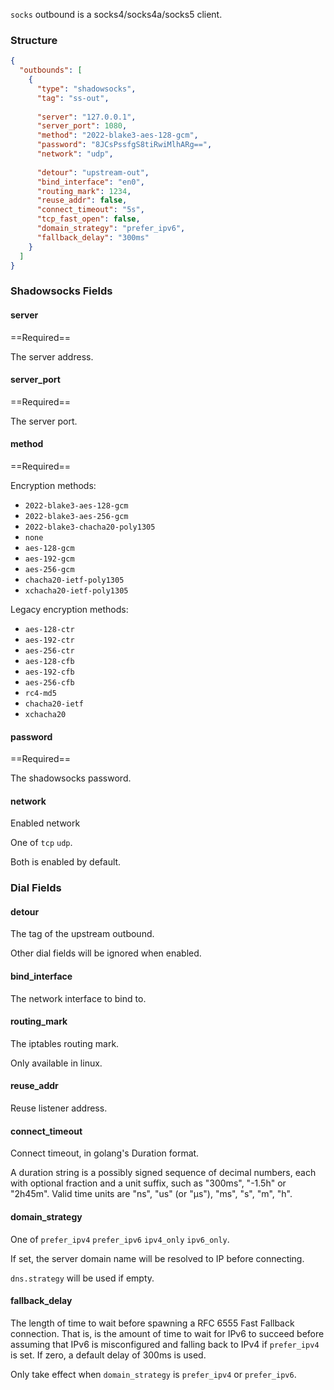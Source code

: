 `socks` outbound is a socks4/socks4a/socks5 client.

### Structure

```json
{
  "outbounds": [
    {
      "type": "shadowsocks",
      "tag": "ss-out",
      
      "server": "127.0.0.1",
      "server_port": 1080,
      "method": "2022-blake3-aes-128-gcm",
      "password": "8JCsPssfgS8tiRwiMlhARg==",
      "network": "udp",
      
      "detour": "upstream-out",
      "bind_interface": "en0",
      "routing_mark": 1234,
      "reuse_addr": false,
      "connect_timeout": "5s",
      "tcp_fast_open": false,
      "domain_strategy": "prefer_ipv6",
      "fallback_delay": "300ms"
    }
  ]
}
```

### Shadowsocks Fields

#### server

==Required==

The server address.

#### server_port

==Required==

The server port.

#### method

==Required==

Encryption methods:

* `2022-blake3-aes-128-gcm`
* `2022-blake3-aes-256-gcm`
* `2022-blake3-chacha20-poly1305`
* `none`
* `aes-128-gcm`
* `aes-192-gcm`
* `aes-256-gcm`
* `chacha20-ietf-poly1305`
* `xchacha20-ietf-poly1305`

Legacy encryption methods:

* `aes-128-ctr`
* `aes-192-ctr`
* `aes-256-ctr`
* `aes-128-cfb`
* `aes-192-cfb`
* `aes-256-cfb`
* `rc4-md5`
* `chacha20-ietf`
* `xchacha20`

#### password

==Required==

The shadowsocks password.

#### network

Enabled network

One of `tcp` `udp`.

Both is enabled by default.

### Dial Fields

#### detour

The tag of the upstream outbound.

Other dial fields will be ignored when enabled.

#### bind_interface

The network interface to bind to.

#### routing_mark

The iptables routing mark.

Only available in linux.

#### reuse_addr

Reuse listener address.

#### connect_timeout

Connect timeout, in golang's Duration format.

A duration string is a possibly signed sequence of
decimal numbers, each with optional fraction and a unit suffix,
such as "300ms", "-1.5h" or "2h45m".
Valid time units are "ns", "us" (or "µs"), "ms", "s", "m", "h".

#### domain_strategy

One of `prefer_ipv4` `prefer_ipv6` `ipv4_only` `ipv6_only`.

If set, the server domain name will be resolved to IP before connecting.

`dns.strategy` will be used if empty.

#### fallback_delay

The length of time to wait before spawning a RFC 6555 Fast Fallback connection.
That is, is the amount of time to wait for IPv6 to succeed before assuming
that IPv6 is misconfigured and falling back to IPv4 if `prefer_ipv4` is set.
If zero, a default delay of 300ms is used.

Only take effect when `domain_strategy` is `prefer_ipv4` or `prefer_ipv6`.